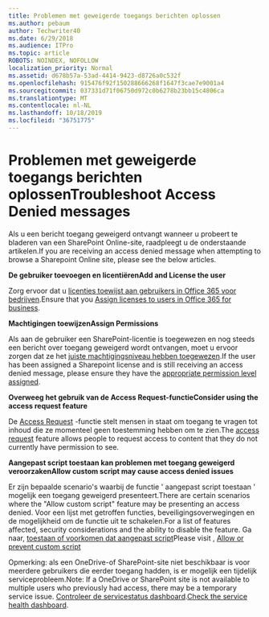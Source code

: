 ```yaml
---
title: Problemen met geweigerde toegangs berichten oplossen
ms.author: pebaum
author: Techwriter40
ms.date: 6/29/2018
ms.audience: ITPro
ms.topic: article
ROBOTS: NOINDEX, NOFOLLOW
localization_priority: Normal
ms.assetid: d678b57a-53ad-4414-9423-d8726a0c532f
ms.openlocfilehash: 915476f92f150288666268f1647f3cae7e9001a4
ms.sourcegitcommit: 037331d71f06750d972c0b6278b23bb15c4806ca
ms.translationtype: MT
ms.contentlocale: nl-NL
ms.lasthandoff: 10/18/2019
ms.locfileid: "36751775"
---
```

# <a name="troubleshoot-access-denied-messages"></a><span data-ttu-id="8365b-102">Problemen met geweigerde toegangs berichten oplossen</span><span class="sxs-lookup"><span data-stu-id="8365b-102">Troubleshoot Access Denied messages</span></span>

<span data-ttu-id="8365b-103">Als u een bericht toegang geweigerd ontvangt wanneer u probeert te bladeren van een SharePoint Online-site, raadpleegt u de onderstaande artikelen.</span><span class="sxs-lookup"><span data-stu-id="8365b-103">If you are receiving an access denied message when attempting to browse a Sharepoint Online site, please see the below articles.</span></span>

<span data-ttu-id="8365b-104">**De gebruiker toevoegen en licentiëren**</span><span class="sxs-lookup"><span data-stu-id="8365b-104">**Add and License the user**</span></span>

<span data-ttu-id="8365b-105">Zorg ervoor dat u [licenties toewijst aan gebruikers in Office 365 voor bedrijven](https://docs.microsoft.com/office365/admin/subscriptions-and-billing/assign-licenses-to-users?view=o365-worldwide&amp;tabs=One).</span><span class="sxs-lookup"><span data-stu-id="8365b-105">Ensure that you [Assign licenses to users in Office 365 for business](https://docs.microsoft.com/office365/admin/subscriptions-and-billing/assign-licenses-to-users?view=o365-worldwide&amp;tabs=One).</span></span>

<span data-ttu-id="8365b-106">**Machtigingen toewijzen**</span><span class="sxs-lookup"><span data-stu-id="8365b-106">**Assign Permissions**</span></span>

<span data-ttu-id="8365b-107">Als aan de gebruiker een SharePoint-licentie is toegewezen en nog steeds een bericht over toegang geweigerd wordt ontvangen, moet u ervoor zorgen dat ze het [juiste machtigingsniveau hebben toegewezen](https://docs.microsoft.com/sharepoint/understanding-permission-levels).</span><span class="sxs-lookup"><span data-stu-id="8365b-107">If the user has been assigned a Sharepoint license and is still receiving an access denied message, please ensure they have the [appropriate permission level assigned](https://docs.microsoft.com/sharepoint/understanding-permission-levels).</span></span>

<span data-ttu-id="8365b-108">**Overweeg het gebruik van de Access Request-functie**</span><span class="sxs-lookup"><span data-stu-id="8365b-108">**Consider using the access request feature**</span></span>

<span data-ttu-id="8365b-109">De [Access Request](https://support.office.com/article/Set-up-and-manage-access-requests-94B26E0B-2822-49D4-929A-8455698654B3) -functie stelt mensen in staat om toegang te vragen tot inhoud die ze momenteel geen toestemming hebben om te zien.</span><span class="sxs-lookup"><span data-stu-id="8365b-109">The [access request](https://support.office.com/article/Set-up-and-manage-access-requests-94B26E0B-2822-49D4-929A-8455698654B3) feature allows people to request access to content that they do not currently have permission to see.</span></span> 

<span data-ttu-id="8365b-110">**Aangepast script toestaan kan problemen met toegang geweigerd veroorzaken**</span><span class="sxs-lookup"><span data-stu-id="8365b-110">**Allow custom script may cause access denied issues**</span></span>

<span data-ttu-id="8365b-111">Er zijn bepaalde scenario's waarbij de functie ' aangepast script toestaan ' mogelijk een toegang geweigerd presenteert.</span><span class="sxs-lookup"><span data-stu-id="8365b-111">There are certain scenarios where the "Allow custom script" feature may be presenting an access denied.</span></span> <span data-ttu-id="8365b-112">Voor een lijst met getroffen functies, beveiligingsoverwegingen en de mogelijkheid om de functie uit te schakelen.</span><span class="sxs-lookup"><span data-stu-id="8365b-112">For a list of features affected, security considerations and the ability to disable the feature.</span></span> <span data-ttu-id="8365b-113">Ga naar, [toestaan of voorkomen dat aangepast script](https://docs.microsoft.com/sharepoint/allow-or-prevent-custom-script)</span><span class="sxs-lookup"><span data-stu-id="8365b-113">Please visit , [Allow or prevent custom script](https://docs.microsoft.com/sharepoint/allow-or-prevent-custom-script)</span></span>

<span data-ttu-id="8365b-114">Opmerking: als een OneDrive-of SharePoint-site niet beschikbaar is voor meerdere gebruikers die eerder toegang hadden, is er mogelijk een tijdelijk serviceprobleem.</span><span class="sxs-lookup"><span data-stu-id="8365b-114">Note: If a OneDrive or SharePoint site is not available to multiple users who previously had access, there may be a temporary service issue.</span></span> <span data-ttu-id="8365b-115">[Controleer de servicestatus dashboard](https://portal.office.com/adminportal/home#/servicehealth).</span><span class="sxs-lookup"><span data-stu-id="8365b-115">[Check the service health dashboard](https://portal.office.com/adminportal/home#/servicehealth).</span></span>


  


